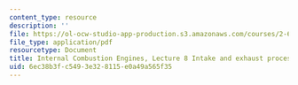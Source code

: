 ```yaml
---
content_type: resource
description: ''
file: https://ol-ocw-studio-app-production.s3.amazonaws.com/courses/2-61-internal-combustion-engines-spring-2017/6ec38b3fc5493e328115e0a49a565f35_MIT2_61S17_lec8.pdf
file_type: application/pdf
resourcetype: Document
title: Internal Combustion Engines, Lecture 8 Intake and exhaust processes
uid: 6ec38b3f-c549-3e32-8115-e0a49a565f35
---
```

